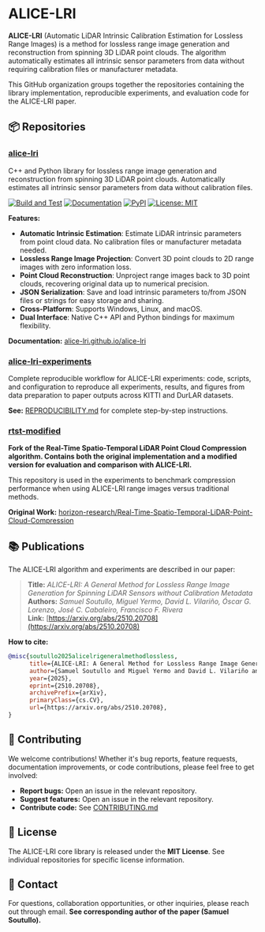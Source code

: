 # ALICE-LRI

**ALICE-LRI** (Automatic LiDAR Intrinsic Calibration Estimation for Lossless Range Images) is a method for lossless range image generation and reconstruction from spinning 3D LiDAR point clouds. The algorithm automatically estimates all intrinsic sensor parameters from data without requiring calibration files or manufacturer metadata.

This GitHub organization groups together the repositories containing the library implementation, reproducible experiments, and evaluation code for the ALICE-LRI paper.

## 📦 Repositories

### [alice-lri](https://github.com/alice-lri/alice-lri)
C++ and Python library for lossless range image generation and reconstruction from spinning 3D LiDAR point clouds. Automatically estimates all intrinsic sensor parameters from data without calibration files.

[![Build and Test](https://github.com/alice-lri/alice-lri/actions/workflows/ci.yml/badge.svg?branch=master)](https://github.com/alice-lri/alice-lri/actions/workflows/ci.yml)
[![Documentation](https://img.shields.io/badge/docs-online-blue.svg)](https://alice-lri.github.io/alice-lri/)
[![PyPI](https://img.shields.io/pypi/v/alice-lri.svg)](https://pypi.org/project/alice-lri/)
[![License: MIT](https://img.shields.io/badge/License-MIT-yellow.svg)](https://opensource.org/licenses/MIT)

**Features:**
- **Automatic Intrinsic Estimation**: Estimate LiDAR intrinsic parameters from point cloud data. No calibration files or manufacturer metadata needed.
- **Lossless Range Image Projection**: Convert 3D point clouds to 2D range images with zero information loss.
- **Point Cloud Reconstruction**: Unproject range images back to 3D point clouds, recovering original data up to numerical precision.
- **JSON Serialization**: Save and load intrinsic parameters to/from JSON files or strings for easy storage and sharing.
- **Cross-Platform**: Supports Windows, Linux, and macOS.
- **Dual Interface**: Native C++ API and Python bindings for maximum flexibility.

**Documentation:** [alice-lri.github.io/alice-lri](https://alice-lri.github.io/alice-lri/)

### [alice-lri-experiments](https://github.com/alice-lri/alice-lri-experiments)
Complete reproducible workflow for ALICE-LRI experiments: code, scripts, and configuration to reproduce all experiments, results, and figures from data preparation to paper outputs across KITTI and DurLAR datasets.


**See:** [REPRODUCIBILITY.md](https://github.com/alice-lri/alice-lri-experiments/blob/main/REPRODUCIBILITY.md) for complete step-by-step instructions.

### [rtst-modified](https://github.com/alice-lri/rtst-modified)
**Fork of the Real-Time Spatio-Temporal LiDAR Point Cloud Compression algorithm. Contains both the original implementation and a modified version for evaluation and comparison with ALICE-LRI.**

This repository is used in the experiments to benchmark compression performance when using ALICE-LRI range images versus traditional methods.

**Original Work:** [horizon-research/Real-Time-Spatio-Temporal-LiDAR-Point-Cloud-Compression](https://github.com/horizon-research/Real-Time-Spatio-Temporal-LiDAR-Point-Cloud-Compression)


## 📚 Publications

The ALICE-LRI algorithm and experiments are described in our paper:

> **Title:** _ALICE-LRI: A General Method for Lossless Range Image Generation for Spinning LiDAR Sensors without Calibration Metadata_  
> **Authors:** _Samuel Soutullo, Miguel Yermo, David L. Vilariño, Óscar G. Lorenzo, José C. Cabaleiro, Francisco F. Rivera_  
> **Link:** [https://arxiv.org/abs/2510.20708](https://arxiv.org/abs/2510.20708)

**How to cite:**
```bibtex
@misc{soutullo2025alicelrigeneralmethodlossless,
      title={ALICE-LRI: A General Method for Lossless Range Image Generation for Spinning LiDAR Sensors without Calibration Metadata}, 
      author={Samuel Soutullo and Miguel Yermo and David L. Vilariño and Óscar G. Lorenzo and José C. Cabaleiro and Francisco F. Rivera},
      year={2025},
      eprint={2510.20708},
      archivePrefix={arXiv},
      primaryClass={cs.CV},
      url={https://arxiv.org/abs/2510.20708}, 
}
```

## 🤝 Contributing

We welcome contributions! Whether it's bug reports, feature requests, documentation improvements, or code contributions, please feel free to get involved:

- **Report bugs:** Open an issue in the relevant repository.
- **Suggest features:** Open an issue in the relevant repository.
- **Contribute code:** See [CONTRIBUTING.md](https://github.com/alice-lri/alice-lri/blob/main/CONTRIBUTING.md)

## 📄 License

The ALICE-LRI core library is released under the **MIT License**. See individual repositories for specific license information.

## 📧 Contact

For questions, collaboration opportunities, or other inquiries, please reach out through email. **See corresponding author of the paper (Samuel Soutullo).**
